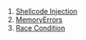 1. [Shellcode Injection](Shellcode%20Injection.md)
3. [MemoryErrors](Memory%20Errors.md)
4. [Race Condition](Race%20Condtion.md)
